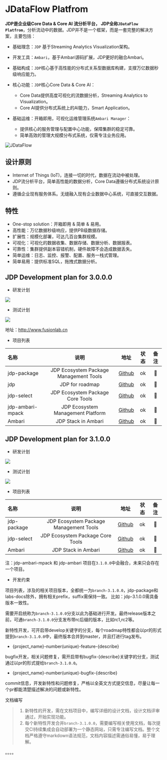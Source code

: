 # JDataFlow Platfrom

**JDP是企业级Core Data & Core AI 流分析平台， JDP全称`JDataFlow Platfrom`**，分析流动中的数据。JDP并不是一个框架，而是一套完整的解决方案，主要包括：

- 基础理念：`JDP` 基于Streaming Analytics Visualization架构。
- 开发工具：`Ambari`，基于Ambari源码扩展，JDP更好的融合Ambari。
- 基础构成：`JDP`核心基于高性能的分布式关系型数据库构建，支撑万亿数据秒级响应能力。
- 核心功能：`JDP`核心Core Data & Core AI：
    + Core Data提供高度可视化的流数据分析，Streaming Analytics to Visualization。
    + Core AI提供分布式系统上的AI能力，Smart Application。

- 基础运维：开箱即用，可视化运维管理系统`Ambari Manager`：
    + 提供核心的服务管理与配置中心功能，保障集群的稳定可靠。
    + 简单高效的管理大规模分布式系统，仅需专注业务应用。

![JDataFlow](http://www.fusionlab.cn/zh-cn/docs/intro/img/JDataFlow-Pratfrom.png)

## 设计原则

- Internet of Things (IoT)，连接一切的时代，数据在流动中被处理。
- JDP流分析平台，简单高性能的数据分析，Core Data遵循分布式系统设计原则。
- 遵循企业现有服务体系。无缝融入现有企业数据中心系统，可直接交互数据。

## 特性

- One-stop solution：开箱即用 & 简单 & 易用。
- 高性能：万亿数据秒级响应，提供PB级数据存储。
- 扩展性：规模化部署，可达几百台集群规模。
- 可视化：可视化的数据收集、数据存储、数据分析、数据报表。
- 可靠性：集群提供副本容错机制，硬件故障不会造成数据丢失。
- 简单运维：日志、监控、报警、配置、服务一栈式管理。
- 简单易用：提供标准SQL，拖拽式数据分析。

## JDP Development plan for 3.0.0.0 

* 研发计划

![](https://github.com/fusionlabcn/jdp/raw/master/img/jdp-3-0-0-0-develop-plan.png)

* 测试计划

![](https://github.com/fusionlabcn/jdp/raw/master/img/jdp-3-0-0-0-testing.png)

地址：http://www.fusionlab.cn

* 项目列表

| 名称 | 说明 | 地址 |  状态 | 备注 | 
| :--- | :----: | :----: | :----: | :----: |
| jdp-package | JDP Ecosystem Package Management Tools | [Github](https://github.com/fusionlabcn/jdp-package) | ok |  :seedling: |
| jdp | JDP for roadmap | [Github](https://github.com/fusionlabcn/jdp) | ok |  :seedling: |
| jdp-select | JDP Ecosystem Package Core Tools | [Github](https://github.com/fusionlabcn/jdp-select) | ok |  :seedling: |
| jdp-ambari-mpack | JDP Ecosystem Management Platform | [Github](https://github.com/fusionlabcn/jdp-ambari-mpack) | ok |  :seedling: |
| Ambari | JDP Stack in Ambari | [Github](https://github.com/fusionlabcn/ambari) | ok |  :seedling: |

## JDP Development plan for 3.1.0.0 

* 研发计划

![](https://github.com/fusionlabcn/jdp/raw/master/img/jdp-3-1-0-0-develop-plan.png)

* 测试计划

![](https://github.com/fusionlabcn/jdp/raw/master/img/jdp-3-1-0-0-testing.png)

* 项目列表

| 名称 | 说明 | 地址 |  状态 | 备注 | 
| :--- | :----: | :----: | :----: | :----: |
| jdp-package | JDP Ecosystem Package Management Tools | [Github](https://github.com/fusionlabcn/jdp-package) | ok |  :seedling: |
| jdp-select | JDP Ecosystem Package Core Tools | [Github](https://github.com/fusionlabcn/jdp-select) | ok |  :seedling: |
| Ambari | JDP Stack in Ambari | [Github](https://github.com/fusionlabcn/ambari) | ok |  :seedling: |

注：jdp-ambari-mpack 和 jdp-ambari 项目在`3.1.0.0`中会融合，未来只会存在一个项目。

* 开发约束

项目列表，涉及的相关项目版本，全都统一为`branch-3.1.0.0`，jdp-package和labs-docs除外，拥有相关prefix，suffix需保持一致。
比如：jdp-3.1.0.0需具备版本一致性。

需要开启统称为`branch-3.1.0.0`分支以此为基础进行开发。最终release版本之前，可通`branch-3.1.0.0`分支发布带rc后缀的版本，比如rc1,rc2等。

新特性开发，可开启带develop关键字的分支，每个roadmap特性都会以pr的形式提到`branch-3.1.0.0`中，最终版本合并到master，并且打进行tag发布。

- {project_name}-number(unique)-feature-{describe}

bugfix开发，相关问题修复，需开启带有bugfix-{describe}关键字的分支，测试通过以pr的形式提给`branch-3.1.0.0`。

- {project_name}-number(unique)-bugfix-{describe}

commit信息，开发新特性和问题修复，严格以全英文方式提交信息，尽量让每一个pr都能清楚描述解决的问题或新特性。

文档编写

> 1. 新特性的开发，需在文档项目中，编写详细的设计文档，设计文档评审通过，开始实现功能。
> 2. 每个新特性开发合并`branch-3.1.0.0`，需要编写相关使用文档，每次提交CI持续集成会自动部署为一个静态网站，只需专注编写文档。整个文档严格遵守markdown语法规范，文档内容描述需通俗易懂，易于理解。

。。。。
